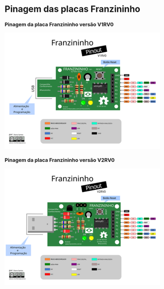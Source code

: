 # Pinagem das placas Franzininho

### Pinagem da placa Franzininho versão V1RV0

![pinagem-V1RV0.svg](https://github.com/Franzininho/franzininho-docs/blob/master/02-Franzininho-DIY/Pinagem/pinagem-V1RV0.svg)

### Pinagem da placa Franzininho versão V2RV0

![pinagem-V2RV0.svg](https://github.com/Franzininho/franzininho-docs/blob/master/02-Franzininho-DIY/Pinagem/pinagem-v2RV0.svg)



